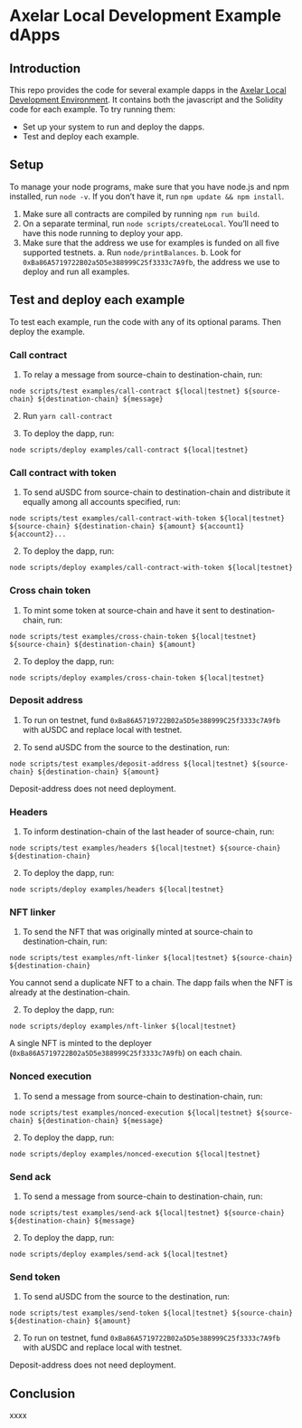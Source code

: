 # Axelar Local Development Example dApps

## Introduction

This repo provides the code for several example dapps in the [Axelar Local Development Environment](https://github.com/axelarnetwork/axelar-local-dev). It contains both the javascript and the Solidity code for each example. To try running them:

- Set up your system to run and deploy the dapps.
- Test and deploy each example.

## Setup

To manage your node programs, make sure that you have node.js and npm installed, run `node -v`. If you don’t have it, run
`npm update && npm install`.

1. Make sure all contracts are compiled by running `npm run build`.
2. On a separate terminal, run `node scripts/createLocal`. You’ll need to have this node running to deploy your app.
3. Make sure that the address we use for examples is funded on all five supported testnets. 
   a. Run `node/printBalances`.
   b. Look for `0xBa86A5719722B02a5D5e388999C25f3333c7A9fb`, the address we use to deploy and run all examples.

## Test and deploy each example

To test each example, run the code with any of its optional params. Then deploy the example.

### Call contract

1. To relay a message from source-chain to destination-chain, run:

`node scripts/test examples/call-contract ${local|testnet} ${source-chain} ${destination-chain} ${message}`

2. Run `yarn call-contract`

3. To deploy the dapp, run:

`node scripts/deploy examples/call-contract ${local|testnet}`

### Call contract with token

1. To send aUSDC from source-chain to destination-chain and distribute it equally among all accounts specified, run:

`node scripts/test examples/call-contract-with-token ${local|testnet} ${source-chain} ${destination-chain} ${amount} ${account1} ${account2}...`

2. To deploy the dapp, run:

`node scripts/deploy examples/call-contract-with-token ${local|testnet}`

### Cross chain token

1. To mint some token at source-chain and have it sent to destination-chain, run:

`node scripts/test examples/cross-chain-token ${local|testnet} ${source-chain} ${destination-chain} ${amount}`

2. To deploy the dapp, run:

`node scripts/deploy examples/cross-chain-token ${local|testnet}`

### Deposit address

1. To run on testnet, fund `0xBa86A5719722B02a5D5e388999C25f3333c7A9fb` with aUSDC and replace local with testnet.

2. To send aUSDC from the source to the destination, run:

`node scripts/test examples/deposit-address ${local|testnet} ${source-chain} ${destination-chain} ${amount}`

Deposit-address does not need deployment.

### Headers

1. To inform destination-chain of the last header of source-chain, run:

`node scripts/test examples/headers ${local|testnet} ${source-chain} ${destination-chain}`

2. To deploy the dapp, run:

`node scripts/deploy examples/headers ${local|testnet}`

### NFT linker

1. To send the NFT that was originally minted at source-chain to destination-chain, run:

`node scripts/test examples/nft-linker ${local|testnet} ${source-chain} ${destination-chain}`

You cannot send a duplicate NFT to a chain. The dapp fails when the NFT is already at the destination-chain.

2. To deploy the dapp, run:

`node scripts/deploy examples/nft-linker ${local|testnet}`

A single NFT is minted to the deployer (`0xBa86A5719722B02a5D5e388999C25f3333c7A9fb`) on each chain.

### Nonced execution

1. To send a message from source-chain to destination-chain, run: 

`node scripts/test examples/nonced-execution ${local|testnet} ${source-chain} ${destination-chain} ${message}`

2. To deploy the dapp, run:

`node scripts/deploy examples/nonced-execution ${local|testnet}`

### Send ack

1. To send a message from source-chain to destination-chain, run:

`node scripts/test examples/send-ack ${local|testnet} ${source-chain} ${destination-chain} ${message}`

2. To deploy the dapp, run:

`node scripts/deploy examples/send-ack ${local|testnet}`

### Send token

1. To send aUSDC from the source to the destination, run:
 
`node scripts/test examples/send-token ${local|testnet} ${source-chain} ${destination-chain} ${amount}` 

2. To run on testnet, fund `0xBa86A5719722B02a5D5e388999C25f3333c7A9fb` with aUSDC and replace local with testnet. 

Deposit-address does not need deployment.

## Conclusion

xxxx


